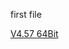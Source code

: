 first file

[V4.57 64Bit](https://github.com/QuickImageComment/QuickImageComment/releases/download/Version-4.57-with-exiv2Cdecl-0.28.1.0/QuickImageCommentX64-4.57.zip)
